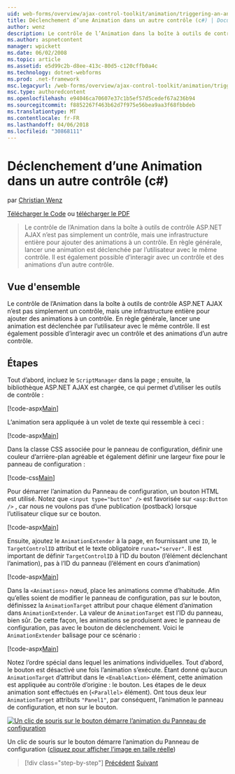 ```yaml
---
uid: web-forms/overview/ajax-control-toolkit/animation/triggering-an-animation-in-another-control-cs
title: Déclenchement d’une Animation dans un autre contrôle (c#) | Documents Microsoft
author: wenz
description: Le contrôle de l’Animation dans la boîte à outils de contrôle ASP.NET AJAX n’est pas simplement un contrôle, mais une infrastructure entière pour ajouter des animations à un contrôle. En règle générale, lancer un...
ms.author: aspnetcontent
manager: wpickett
ms.date: 06/02/2008
ms.topic: article
ms.assetid: e5d99c2b-d8ee-413c-80d5-c120cffb0a4c
ms.technology: dotnet-webforms
ms.prod: .net-framework
msc.legacyurl: /web-forms/overview/ajax-control-toolkit/animation/triggering-an-animation-in-another-control-cs
msc.type: authoredcontent
ms.openlocfilehash: e94046ca70607e37c1b5ef57d5cedef67a236b94
ms.sourcegitcommit: f8852267f463b62d7f975e56bea9aa3f68fbbdeb
ms.translationtype: MT
ms.contentlocale: fr-FR
ms.lasthandoff: 04/06/2018
ms.locfileid: "30868111"
---
```

<a name="triggering-an-animation-in-another-control-c"></a>Déclenchement d’une Animation dans un autre contrôle (c#)
====================
par [Christian Wenz](https://github.com/wenz)

[Télécharger le Code](http://download.microsoft.com/download/f/9/a/f9a26acd-8df4-4484-8a18-199e4598f411/Animation8.cs.zip) ou [télécharger le PDF](http://download.microsoft.com/download/6/7/1/6718d452-ff89-4d3f-a90e-c74ec2d636a3/animation8CS.pdf)

> Le contrôle de l’Animation dans la boîte à outils de contrôle ASP.NET AJAX n’est pas simplement un contrôle, mais une infrastructure entière pour ajouter des animations à un contrôle. En règle générale, lancer une animation est déclenchée par l’utilisateur avec le même contrôle. Il est également possible d’interagir avec un contrôle et des animations d’un autre contrôle.


## <a name="overview"></a>Vue d'ensemble

Le contrôle de l’Animation dans la boîte à outils de contrôle ASP.NET AJAX n’est pas simplement un contrôle, mais une infrastructure entière pour ajouter des animations à un contrôle. En règle générale, lancer une animation est déclenchée par l’utilisateur avec le même contrôle. Il est également possible d’interagir avec un contrôle et des animations d’un autre contrôle.

## <a name="steps"></a>Étapes

Tout d’abord, incluez le `ScriptManager` dans la page ; ensuite, la bibliothèque ASP.NET AJAX est chargée, ce qui permet d’utiliser les outils de contrôle :

[!code-aspx[Main](triggering-an-animation-in-another-control-cs/samples/sample1.aspx)]

L’animation sera appliquée à un volet de texte qui ressemble à ceci :

[!code-aspx[Main](triggering-an-animation-in-another-control-cs/samples/sample2.aspx)]

Dans la classe CSS associée pour le panneau de configuration, définir une couleur d’arrière-plan agréable et également définir une largeur fixe pour le panneau de configuration :

[!code-css[Main](triggering-an-animation-in-another-control-cs/samples/sample3.css)]

Pour démarrer l’animation du Panneau de configuration, un bouton HTML est utilisé. Notez que `<input type="button" />` est favorisée sur `<asp:Button />` , car nous ne voulons pas d’une publication (postback) lorsque l’utilisateur clique sur ce bouton.

[!code-aspx[Main](triggering-an-animation-in-another-control-cs/samples/sample4.aspx)]

Ensuite, ajoutez le `AnimationExtender` à la page, en fournissant une `ID`, le `TargetControlID` attribut et le texte obligatoire `runat="server"`. Il est important de définir `TargetControlID` à l’ID du bouton (l’élément déclenchant l’animation), pas à l’ID du panneau (l’élément en cours d’animation)

[!code-aspx[Main](triggering-an-animation-in-another-control-cs/samples/sample5.aspx)]

Dans la `<Animations>` nœud, place les animations comme d’habitude. Afin qu’elles soient de modifier le panneau de configuration, pas sur le bouton, définissez la `AnimationTarget` attribut pour chaque élément d’animation dans `AnimationExtender`. La valeur de `AnimationTarget` est l’ID du panneau, bien sûr. De cette façon, les animations se produisent avec le panneau de configuration, pas avec le bouton de déclenchement. Voici le `AnimationExtender` balisage pour ce scénario :

[!code-aspx[Main](triggering-an-animation-in-another-control-cs/samples/sample6.aspx)]

Notez l’ordre spécial dans lequel les animations individuelles. Tout d’abord, le bouton est désactivé une fois l’animation s’exécute. Étant donné qu’aucun `AnimationTarget` d’attribut dans le `<EnableAction>` élément, cette animation est appliquée au contrôle d’origine : le bouton. Les étapes de le deux animation sont effectués en (`<Parallel>` élément). Ont tous deux leur `AnimationTarget` attributs `"Panel1"`, par conséquent, l’animation le panneau de configuration, et non sur le bouton.


[![Un clic de souris sur le bouton démarre l’animation du Panneau de configuration](triggering-an-animation-in-another-control-cs/_static/image2.png)](triggering-an-animation-in-another-control-cs/_static/image1.png)

Un clic de souris sur le bouton démarre l’animation du Panneau de configuration ([cliquez pour afficher l’image en taille réelle](triggering-an-animation-in-another-control-cs/_static/image3.png))

> [!div class="step-by-step"]
> [Précédent](disabling-actions-during-animation-cs.md)
> [Suivant](modifying-animations-from-the-server-side-cs.md)
